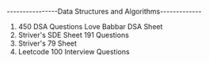 ----------------Data Structures and Algorithms-------------
1.  450 DSA Questions Love Babbar DSA Sheet
2.  Striver's SDE Sheet 191 Questions
3.  Striver's 79 Sheet
4.  Leetcode 100 Interview Questions
   
